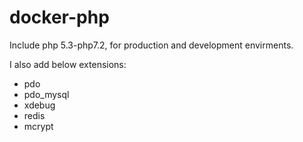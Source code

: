 # docker-php
Include php 5.3-php7.2, for production and development envirments.

I also add below extensions:

- pdo
- pdo_mysql
- xdebug
- redis
- mcrypt


